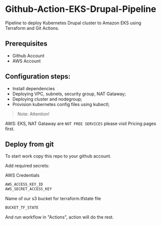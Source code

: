 # Github-Action-EKS-Drupal-Pipeline

Pipeline to deploy Kubernetes Drupal cluster to Amazon EKS using Terraform and Git Actions.



## Prerequisites

- Github Account 
- AWS Account 



## Configuration steps:

- Install dependencies
- Deploying VPC, subnets, security group, NAT Gataway;
- Deploying cluster and nodegroup;
- Provision kubernetes config files using kubectl;


> Note: Attention!


AWS: EKS, NAT Gataway are `NOT FREE SERVICES` please visit Pricing pages first.


## Deploy from git


To start work copy this repo to your github account.

Add required secrets:

 AWS Credentials


```sh
AWS_ACCESS_KEY_ID
AWS_SECRET_ACCESS_KEY
```

Name of our s3 bucket for terraform.tfstate file


```sh
BUCKET_TF_STATE
```

And run workflow in "Actions", action will do the rest.
